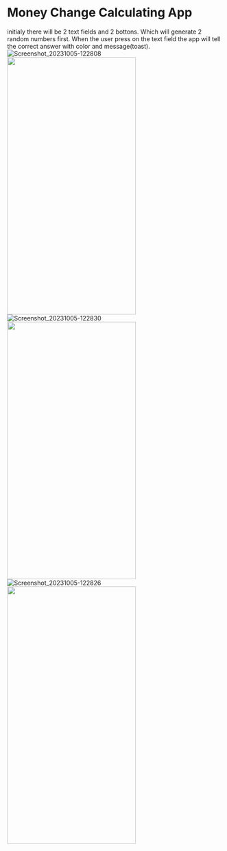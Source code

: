 # Money Change Calculating App

initialy there will be 2 text fields and 2 bottons. 
Which will generate 2 random numbers first.
When the user press on the text field the app will tell the correct answer with color and message(toast).
![Screenshot_20231005-122808](https://github.com/MohammedArmanKhan/ChangeCalculator/assets/56089884/8433aa35-a01f-4f4b-bde5-cbf1e33834af)<img src="https://github.com/MohammedArmanKhan/ChangeCalculator/assets/56089884/8433aa35-a01f-4f4b-bde5-cbf1e33834af" width=300 height=600> ![Screenshot_20231005-122830](https://github.com/MohammedArmanKhan/ChangeCalculator/assets/56089884/e21f695e-f2fa-4e63-806a-91c24dd604e1)<img src="https://github.com/MohammedArmanKhan/ChangeCalculator/assets/56089884/e21f695e-f2fa-4e63-806a-91c24dd604e1" width=300 height=600> ![Screenshot_20231005-122826](https://github.com/MohammedArmanKhan/ChangeCalculator/assets/56089884/d9fb20d1-25ed-4eea-97e8-5f3fe662a1e1)<img src="https://github.com/MohammedArmanKhan/ChangeCalculator/assets/56089884/d9fb20d1-25ed-4eea-97e8-5f3fe662a1e1" width=300 height=600>
